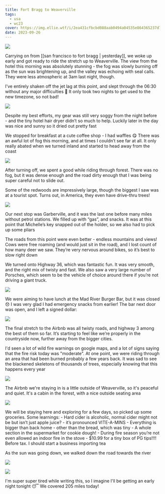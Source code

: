 ```yaml
---
title: Fort Bragg to Weaverville
tags:
  - usa
  - wc23
cover: https://img.ellie.wtf/i/2ea431cfbcbd088aab0494a04535e864365237d71a3790005ae8c69738b6a8d5.jpg
date: 2023-09-26
---
```

![](https://img.ellie.wtf/i/e5e5abad2aeaf60297dc2a9f0f50a182c7339fe7a5bdaa2ee41808e859093d68.jpg)

Carrying on from [[san francisco to fort bragg | yesterday]], we woke up early and got ready to ride the stretch up to Weaverville. The view from the hotel this morning was absolutely stunning - the fog was slowly burning off as the sun was brightening up, and the valley was echoing with seal calls. They were less atmospheric at 3am last night, though.

I've entirely shaken off the jet lag at this point, and slept through the 06:30 without any major difficulties 🥳 It only took two nights to get used to the new timezone, so not bad!

![](https://img.ellie.wtf/i/33da2adfba0dd3bd0ec0023caa9c3c84770166f4beb0ecc7b368a08362fb6cda.jpeg)

Despite my best efforts, my gear was still very soggy from the night before - and the tiny hotel hair dryer didn’t so much to help. Luckily later in the day was nice and sunny so it dried out pretty fast

We stopped for breakfast at a cute coffee shop - I had waffles 😋 There was an awful lot of fog this morning, and at times I couldn’t see far at all. It only really abated when we turned inland and started to head away from the coast

![](https://img.ellie.wtf/i/aeec219bed70d75ab790246f95bec52a8e4b9f7f8ba51b06c587dc2726d83933.jpeg)


After turning off, we spent a good while riding through forest. There was no fog, but it was dense enough and the road dirty enough that I was being super careful not to slide out. 

Some of the redwoods are impressively large, though the biggest I saw was at a tourist spot. Turns out, in America, they even have drive-thru trees!

![](https://img.ellie.wtf/i/b234bbf77cc36f6c63ce8855a8a24f6b59fce6fdc143670e680f90d7d368d407.jpeg)

Our next stop was Garberville, and it was the last one before many miles without petrol stations. We filled up with “gas”, and snacks. It was at this point that Michelle’s key snapped out of the holder, so we also had to pick up some pliars 

The roads from this point were even better - endless mountains and views! Cows were free roaming (and would just sit in the road), and I lost count of how many deer we saw. They’re very nervous around bikes, so it’s best to slow right down

We turned onto Highway 36, which was fantastic fun. It was very smooth, and the right mix of twisty and fast. We also saw a very large number of Porsches, which seem to be the vehicle of choice around there if you’re not driving a giant truck. 

![](https://img.ellie.wtf/i/ad7dd73b5a79300d43169c47a19d3ac7fef02f64b26f9b788472ac2e54c4b2b8.jpeg)

We were aiming to have lunch at the Mad River Burger Bar, but it was closed 😞 I was very glad I had emergency snacks from earlier! The bar next door was open, and I left a signed dollar:

![](https://img.ellie.wtf/i/a8fc4d438dd9d9d3ddd1bc5ae45385ba37a1e7407bb932f5cc69bbe27b97871a.jpeg)

The final stretch to the Airbnb was all twisty roads, and highway 3 among the best of them so far. It’s starting to feel like we’re properly in the countryside now, further away from the bigger cities.

I'd seen a lot of wild fire warnings on google maps, and a lot of signs saying that the fire risk today was "moderate". At one point, we were riding through an area that had been burned probably a few years back. It was sad to see the blackened skeletons of thousands of trees, especially knowing that this happens every year

![](https://img.ellie.wtf/i/2ea431cfbcbd088aab0494a04535e864365237d71a3790005ae8c69738b6a8d5.jpg)

The Airbnb we're staying in is a little outside of Weaverville, so it's peaceful and quiet. It's a cabin in the forest, with a nice outside seating area

![](https://img.ellie.wtf/i/1d875369b4b02669a077439c778531937f996b5c769c8ebfa64ee515ebb810cc.jpg)

We will be staying here and exploring for a few days, so picked up some groceries. Some learnings: 
	- Hard cider is alcoholic, normal cider might not be but isn’t just apple juice?
	- it’s pronounced VITE-A-MINS
	- Everything is bigger than back home - other than the bread, which was tiny
	- A whole section in the supermarket for cookie dough!
	- During fire season you’re not even allowed an indoor fire in the stove 
	- $10.99 for a tiny box of PG tips!!!! Before tax. I should start a business importing tea 

As the sun was going down, we walked down the road towards the river

![](https://img.ellie.wtf/i/0f71907c18cbd404f45b5fd70c02c0dec24588bb4cc0f39667d0a330d8b6fbe1.jpg)

![](https://img.ellie.wtf/i/596a84f42c35dcdb6df2b9edab54109c0d198f632dc94a81758b4c9540a2b7e8.jpg)

I'm super super tired while writing this, so I imagine I'll be getting an early night tonight 😴 We covered 205 miles today!

